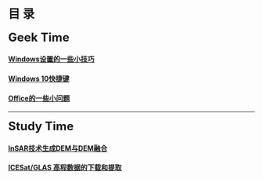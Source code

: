 ## <font size="5"><strong>目  录</strong></font>
<font size="5"><strong>Geek Time</strong></font>

#### [Windows设置的一些小技巧](articles/WinSettingSkills.md)
#### [Windows 10快捷键](articles/Win10ShortcutKey.md)
#### [Office的一些小问题](articles/ProblemOfOffice.md)
-------
<font size="5"><strong>Study Time</strong></font>

#### [InSAR技术生成DEM与DEM融合](articles/InSARandDEMFusion.md)
#### [ICESat/GLAS 高程数据的下载和提取](articles/GlasExtract.md)